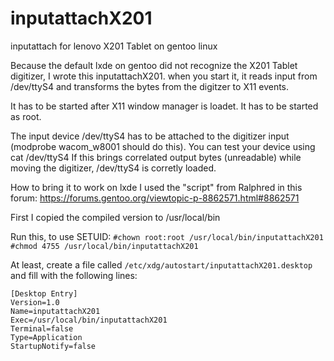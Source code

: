 # inputattachX201
inputattach for lenovo X201 Tablet on gentoo linux

Because the default lxde on gentoo did not recognize the X201 Tablet digitizer, I wrote this inputattachX201.
when you start it, it reads input from /dev/ttyS4 and transforms the bytes from the digitzer to X11 events.

It has to be started after X11 window manager is loadet.
It has to be started as root.

The input device /dev/ttyS4 has to be attached to the digitizer input (modprobe wacom_w8001 should do this).
You can test your device using
cat /dev/ttyS4
If this brings correlated output bytes (unreadable) while moving the digitizer, /dev/ttyS4 is corretly loaded.

How to bring it to work on lxde I used the "script" from Ralphred in this forum: https://forums.gentoo.org/viewtopic-p-8862571.html#8862571

First I copied the compiled version to /usr/local/bin


Run this, to use SETUID:
`#chown root:root /usr/local/bin/inputattachX201`
`#chmod 4755 /usr/local/bin/inputattachX201`

At least, create a file called `/etc/xdg/autostart/inputattachX201.desktop` and fill with the following lines:

```
[Desktop Entry]
Version=1.0
Name=inputattachX201
Exec=/usr/local/bin/inputattachX201
Terminal=false
Type=Application
StartupNotify=false
```

